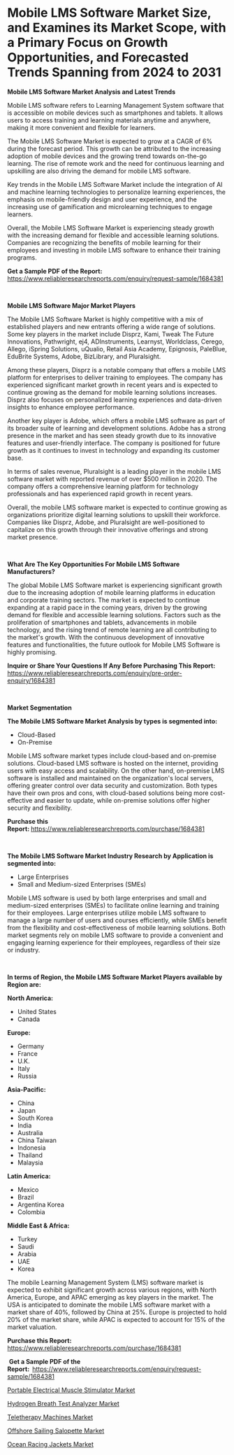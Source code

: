 <p><h1>Mobile LMS Software Market Size, and Examines its Market Scope, with a Primary Focus on Growth Opportunities, and Forecasted Trends Spanning from 2024 to 2031</h1></p><p><strong>Mobile LMS Software Market Analysis and Latest Trends</strong></p>
<p><p>Mobile LMS software refers to Learning Management System software that is accessible on mobile devices such as smartphones and tablets. It allows users to access training and learning materials anytime and anywhere, making it more convenient and flexible for learners.</p><p>The Mobile LMS Software Market is expected to grow at a CAGR of 6% during the forecast period. This growth can be attributed to the increasing adoption of mobile devices and the growing trend towards on-the-go learning. The rise of remote work and the need for continuous learning and upskilling are also driving the demand for mobile LMS software.</p><p>Key trends in the Mobile LMS Software Market include the integration of AI and machine learning technologies to personalize learning experiences, the emphasis on mobile-friendly design and user experience, and the increasing use of gamification and microlearning techniques to engage learners.</p><p>Overall, the Mobile LMS Software Market is experiencing steady growth with the increasing demand for flexible and accessible learning solutions. Companies are recognizing the benefits of mobile learning for their employees and investing in mobile LMS software to enhance their training programs.</p></p>
<p><strong>Get a Sample PDF of the Report:&nbsp;</strong> <a href="https://www.reliableresearchreports.com/enquiry/request-sample/1684381">https://www.reliableresearchreports.com/enquiry/request-sample/1684381</a></p>
<p>&nbsp;</p>
<p><strong>Mobile LMS Software Major Market Players</strong></p>
<p><p>The Mobile LMS Software Market is highly competitive with a mix of established players and new entrants offering a wide range of solutions. Some key players in the market include Disprz, Kami, Tweak The Future Innovations, Pathwright, ej4, ADInstruments, Learnyst, Worldclass, Cerego, Allego, iSpring Solutions, uQualio, Retail Asia Academy, Epignosis, PaleBlue, EduBrite Systems, Adobe, BizLibrary, and Pluralsight.</p><p>Among these players, Disprz is a notable company that offers a mobile LMS platform for enterprises to deliver training to employees. The company has experienced significant market growth in recent years and is expected to continue growing as the demand for mobile learning solutions increases. Disprz also focuses on personalized learning experiences and data-driven insights to enhance employee performance.</p><p>Another key player is Adobe, which offers a mobile LMS software as part of its broader suite of learning and development solutions. Adobe has a strong presence in the market and has seen steady growth due to its innovative features and user-friendly interface. The company is positioned for future growth as it continues to invest in technology and expanding its customer base.</p><p>In terms of sales revenue, Pluralsight is a leading player in the mobile LMS software market with reported revenue of over $500 million in 2020. The company offers a comprehensive learning platform for technology professionals and has experienced rapid growth in recent years.</p><p>Overall, the mobile LMS software market is expected to continue growing as organizations prioritize digital learning solutions to upskill their workforce. Companies like Disprz, Adobe, and Pluralsight are well-positioned to capitalize on this growth through their innovative offerings and strong market presence.</p></p>
<p>&nbsp;</p>
<p><strong>What Are The Key Opportunities For Mobile LMS Software Manufacturers?</strong></p>
<p><p>The global Mobile LMS Software market is experiencing significant growth due to the increasing adoption of mobile learning platforms in education and corporate training sectors. The market is expected to continue expanding at a rapid pace in the coming years, driven by the growing demand for flexible and accessible learning solutions. Factors such as the proliferation of smartphones and tablets, advancements in mobile technology, and the rising trend of remote learning are all contributing to the market's growth. With the continuous development of innovative features and functionalities, the future outlook for Mobile LMS Software is highly promising.</p></p>
<p><strong>Inquire or Share Your Questions If Any Before Purchasing This Report:</strong> <a href="https://www.reliableresearchreports.com/enquiry/pre-order-enquiry/1684381">https://www.reliableresearchreports.com/enquiry/pre-order-enquiry/1684381</a></p>
<p>&nbsp;</p>
<p><strong>Market Segmentation</strong></p>
<p><strong>The Mobile LMS Software Market Analysis by types is segmented into:</strong></p>
<p><ul><li>Cloud-Based</li><li>On-Premise</li></ul></p>
<p><p>Mobile LMS software market types include cloud-based and on-premise solutions. Cloud-based LMS software is hosted on the internet, providing users with easy access and scalability. On the other hand, on-premise LMS software is installed and maintained on the organization's local servers, offering greater control over data security and customization. Both types have their own pros and cons, with cloud-based solutions being more cost-effective and easier to update, while on-premise solutions offer higher security and flexibility.</p></p>
<p><strong>Purchase this Report:&nbsp;</strong><a href="https://www.reliableresearchreports.com/purchase/1684381">https://www.reliableresearchreports.com/purchase/1684381</a></p>
<p>&nbsp;</p>
<p><strong>The Mobile LMS Software Market Industry Research by Application is segmented into:</strong></p>
<p><ul><li>Large Enterprises</li><li>Small and Medium-sized Enterprises (SMEs)</li></ul></p>
<p><p>Mobile LMS software is used by both large enterprises and small and medium-sized enterprises (SMEs) to facilitate online learning and training for their employees. Large enterprises utilize mobile LMS software to manage a large number of users and courses efficiently, while SMEs benefit from the flexibility and cost-effectiveness of mobile learning solutions. Both market segments rely on mobile LMS software to provide a convenient and engaging learning experience for their employees, regardless of their size or industry.</p></p>
<p>&nbsp;</p>
<p><strong>In terms of Region, the Mobile LMS Software Market Players available by Region are:</strong></p>
<p>
    <p> <strong> North America: </strong>
        <ul>
            <li>United States</li>
            <li>Canada</li>
        </ul>
        </p> 
    <p> <strong> Europe: </strong>
        <ul>
            <li>Germany</li>
            <li>France</li>
            <li>U.K.</li>
            <li>Italy</li>
            <li>Russia</li>
        </ul>
        </p> 
    <p> <strong> Asia-Pacific: </strong>
        <ul>
            <li>China</li>
            <li>Japan</li>
            <li>South Korea</li>
            <li>India</li>
            <li>Australia</li>
            <li>China Taiwan</li>
            <li>Indonesia</li>
            <li>Thailand</li>
            <li>Malaysia</li>
        </ul>
        </p> 
    <p> <strong> Latin America: </strong>
        <ul>
            <li>Mexico</li>
            <li>Brazil</li>
            <li>Argentina Korea</li>
            <li>Colombia</li>
        </ul>
        </p> 
    <p> <strong> Middle East & Africa: </strong>
        <ul>
            <li>Turkey</li>
            <li>Saudi</li>
            <li>Arabia</li>
            <li>UAE</li>
            <li>Korea</li>
        </ul>
    </p>
    </p>
<p><p>The mobile Learning Management System (LMS) software market is expected to exhibit significant growth across various regions, with North America, Europe, and APAC emerging as key players in the market. The USA is anticipated to dominate the mobile LMS software market with a market share of 40%, followed by China at 25%. Europe is projected to hold 20% of the market share, while APAC is expected to account for 15% of the market valuation.</p></p>
<p><strong>Purchase this Report: </strong><a href="https://www.reliableresearchreports.com/purchase/1684381">https://www.reliableresearchreports.com/purchase/1684381</a></p>
<p>&nbsp;<strong>Get a Sample PDF of the Report:&nbsp;&nbsp;</strong><a href="https://www.reliableresearchreports.com/enquiry/request-sample/1684381">https://www.reliableresearchreports.com/enquiry/request-sample/1684381</a></p>
<p><strong></strong></p>
<p><p><a href="https://medium.com/@tedbernhard/portable-electrical-muscle-stimulator-market-analysis-and-sze-forecasted-for-period-from-2024-to-ecd67cf6a16f">Portable Electrical Muscle Stimulator Market</a></p><p><a href="https://medium.com/@briaabshire1988/hydrogen-breath-test-analyzer-market-size-cagr-trends-2024-2030-9e92c5424a1f">Hydrogen Breath Test Analyzer Market</a></p><p><a href="https://medium.com/@briaabshire1988/teletherapy-machines-market-comprehensive-assessment-by-type-application-and-geography-61918c28e8f8">Teletherapy Machines Market</a></p><p><a href="https://github.com/sonuprakash1/Market-Research-Report-List-1/blob/main/offshore-sailing-salopette-market.md">Offshore Sailing Salopette Market</a></p><p><a href="https://github.com/jhcraigie/Market-Research-Report-List-2/blob/main/ocean-racing-jackets-market.md">Ocean Racing Jackets Market</a></p></p>